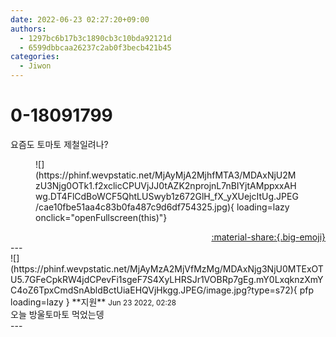 ```yaml
---
date: 2022-06-23 02:27:20+09:00
authors:
  - 1297bc6b17b3c1890cb3c10bda92121d
  - 6599dbbcaa26237c2ab0f3becb421b45
categories:
  - Jiwon
---
```


# 0-18091799

<div class="post-container" markdown="1">
<div class="content-container md-sidebar__scrollwrap" markdown="1">

요즘도 토마토 제철일려나?
<figure markdown="1">
![](https://phinf.wevpstatic.net/MjAyMjA2MjhfMTA3/MDAxNjU2MzU3Njg0OTk1.f2xclicCPUVjJJ0tAZK2nprojnL7nBIYjtAMppxxAHwg.DT4FlCdBoWCF5QhtLUSwyb1z672GlH_fX_yXUejcItUg.JPEG/cae10fbe51aa4c83b0fa487c9d6df754325.jpg){ loading=lazy onclick="openFullscreen(this)"}
</figure>


</div>
</div>

<div style="text-align: right;" markdown="1">
<a href="https://weverse.io/fromis9/fanpost/0-18091799" style="text-align: right;">:material-share:{.big-emoji}</a>
</div>
---

<div class="comments-container md-sidebar__scrollwrap" markdown="1">
<div class="comment" markdown="1">
<div class='id-container' markdown="1">
![](https://phinf.wevpstatic.net/MjAyMzA2MjVfMzMg/MDAxNjg3NjU0MTExOTU5.7GFeCpkRW4jdCPevFi1sgeF7S4XyLHRSJr1VOBRp7gEg.mY0LxqknzXmYC4oZ6TpxCmdSnAbldBctUiaEHQVjHkgg.JPEG/image.jpg?type=s72){ pfp loading=lazy }
**<span class="artist">지원</span>** <small>Jun 23 2022, 02:28</small><br>
</div>
<div class='comment-body' markdown="1">
오늘 방울토마토 먹었는뎅
</div>
</div>
</div>
---
